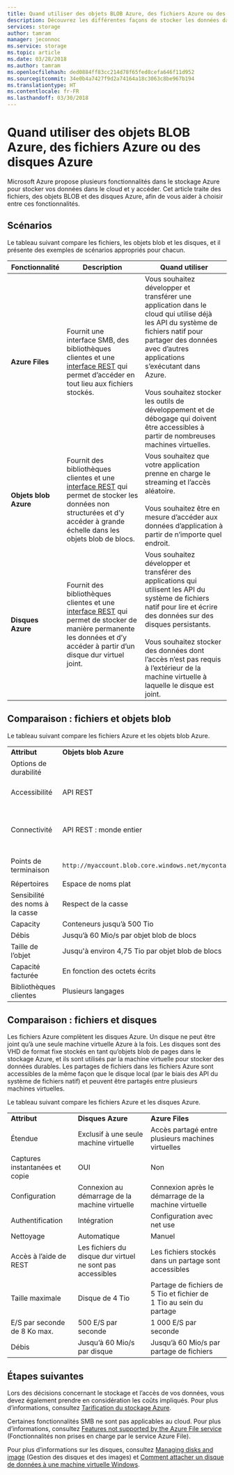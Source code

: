 ```yaml
---
title: Quand utiliser des objets BLOB Azure, des fichiers Azure ou des disques Azure
description: Découvrez les différentes façons de stocker les données dans Azure et d’y accéder pour choisir la technologie la mieux adaptée.
services: storage
author: tamram
manager: jeconnoc
ms.service: storage
ms.topic: article
ms.date: 03/28/2018
ms.author: tamram
ms.openlocfilehash: ded0884ff83cc214d78f65fed8cefa646f11d952
ms.sourcegitcommit: 34e0b4a7427f9d2a74164a18c3063c8be967b194
ms.translationtype: HT
ms.contentlocale: fr-FR
ms.lasthandoff: 03/30/2018
---
```

# <a name="deciding-when-to-use-azure-blobs-azure-files-or-azure-disks"></a>Quand utiliser des objets BLOB Azure, des fichiers Azure ou des disques Azure

Microsoft Azure propose plusieurs fonctionnalités dans le stockage Azure pour stocker vos données dans le cloud et y accéder. Cet article traite des fichiers, des objets BLOB et des disques Azure, afin de vous aider à choisir entre ces fonctionnalités.

## <a name="scenarios"></a>Scénarios

Le tableau suivant compare les fichiers, les objets blob et les disques, et il présente des exemples de scénarios appropriés pour chacun.

| Fonctionnalité | Description | Quand utiliser |
|--------------|-------------|-------------|
| **Azure Files** | Fournit une interface SMB, des bibliothèques clientes et une [interface REST](/rest/api/storageservices/file-service-rest-api) qui permet d’accéder en tout lieu aux fichiers stockés. | Vous souhaitez développer et transférer une application dans le cloud qui utilise déjà les API du système de fichiers natif pour partager des données avec d’autres applications s’exécutant dans Azure.<br/><br/>Vous souhaitez stocker les outils de développement et de débogage qui doivent être accessibles à partir de nombreuses machines virtuelles. |
| **Objets blob Azure** | Fournit des bibliothèques clientes et une [interface REST](/rest/api/storageservices/blob-service-rest-api) qui permet de stocker les données non structurées et d’y accéder à grande échelle dans les objets blob de blocs. | Vous souhaitez que votre application prenne en charge le streaming et l’accès aléatoire.<br/><br/>Vous souhaitez être en mesure d’accéder aux données d’application à partir de n’importe quel endroit. |
| **Disques Azure** | Fournit des bibliothèques clientes et une [interface REST](/rest/api/compute/manageddisks/disks/disks-rest-api) qui permet de stocker de manière permanente les données et d’y accéder à partir d’un disque dur virtuel joint. | Vous souhaitez développer et transférer des applications qui utilisent les API du système de fichiers natif pour lire et écrire des données sur des disques persistants.<br/><br/>Vous souhaitez stocker des données dont l’accès n’est pas requis à l’extérieur de la machine virtuelle à laquelle le disque est joint. |

## <a name="comparison-files-and-blobs"></a>Comparaison : fichiers et objets blob

Le tableau suivant compare les fichiers Azure et les objets blob Azure.  
  
||||  
|-|-|-|  
|**Attribut**|**Objets blob Azure**|**Azure Files**|  
|Options de durabilité||LRS, ZRS, GRS, RA-GRS|LRS, ZRS, GRS|  
|Accessibilité|API REST|API REST<br /><br /> SMB 2.1 et SMB 3.0 (API du système de fichiers standard)|  
|Connectivité|API REST : monde entier|API REST : monde entier<br /><br /> SMB 2.1 : région<br /><br /> SMB 3.0 : monde entier|  
|Points de terminaison|`http://myaccount.blob.core.windows.net/mycontainer/myblob`|`\\myaccount.file.core.windows.net\myshare\myfile.txt`<br /><br /> `http://myaccount.file.core.windows.net/myshare/myfile.txt`|  
|Répertoires|Espace de noms plat|Vrais objets d’annuaire|  
|Sensibilité des noms à la casse|Respect de la casse|Non sensible à la casse, mais la casse est conservée|  
|Capacity|Conteneurs jusqu’à 500 Tio|Partages de fichiers de 5 Tio|  
|Débis|Jusqu’à 60 Mio/s par objet blob de blocs|Jusqu’à 60 Mio/s par partage|  
|Taille de l’objet|Jusqu'à environ 4,75 Tio par objet blob de blocs|Jusqu'à 1 Tio par fichier|  
|Capacité facturée|En fonction des octets écrits|En fonction de la taille de fichier|  
|Bibliothèques clientes|Plusieurs langages|Plusieurs langages|  
  
## <a name="comparison-files-and-disks"></a>Comparaison : fichiers et disques

Les fichiers Azure complètent les disques Azure. Un disque ne peut être joint qu’à une seule machine virtuelle Azure à la fois. Les disques sont des VHD de format fixe stockés en tant qu’objets blob de pages dans le stockage Azure, et ils sont utilisés par la machine virtuelle pour stocker des données durables. Les partages de fichiers dans les fichiers Azure sont accessibles de la même façon que le disque local (par le biais des API du système de fichiers natif) et peuvent être partagés entre plusieurs machines virtuelles.  
 
Le tableau suivant compare les fichiers Azure et les disques Azure.  
 
||||  
|-|-|-|  
|**Attribut**|**Disques Azure**|**Azure Files**|  
|Étendue|Exclusif à une seule machine virtuelle|Accès partagé entre plusieurs machines virtuelles|  
|Captures instantanées et copie|OUI|Non |  
|Configuration|Connexion au démarrage de la machine virtuelle|Connexion après le démarrage de la machine virtuelle|  
|Authentification|Intégration|Configuration avec net use|  
|Nettoyage|Automatique|Manuel|  
|Accès à l’aide de REST|Les fichiers du disque dur virtuel ne sont pas accessibles|Les fichiers stockés dans un partage sont accessibles|  
|Taille maximale|Disque de 4 Tio|Partage de fichiers de 5 Tio et fichier de 1 Tio au sein du partage|  
|E/S par seconde de 8 Ko max.|500 E/S par seconde|1 000 E/S par seconde|  
|Débis|Jusqu’à 60 Mio/s par disque|Jusqu’à 60 Mio/s par partage de fichiers|  

## <a name="next-steps"></a>Étapes suivantes

Lors des décisions concernant le stockage et l’accès de vos données, vous devez également prendre en considération les coûts impliqués. Pour plus d’informations, consultez [Tarification du stockage Azure](https://azure.microsoft.com/pricing/details/storage/).
  
Certaines fonctionnalités SMB ne sont pas applicables au cloud. Pour plus d’informations, consultez [Features not supported by the Azure File service](/rest/api/storageservices/features-not-supported-by-the-azure-file-service) (Fonctionnalités non prises en charge par le service Azure File).
  
Pour plus d’informations sur les disques, consultez [Managing disks and image](../../virtual-machines/windows/about-disks-and-vhds.md) (Gestion des disques et des images) et [Comment attacher un disque de données à une machine virtuelle Windows](../../virtual-machines/windows/attach-managed-disk-portal.md).

